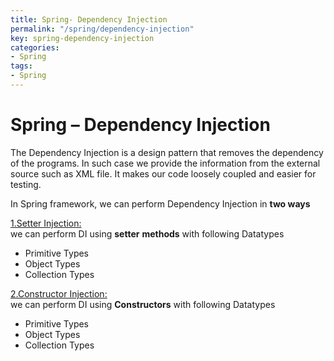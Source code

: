 ```yaml
---
title: Spring- Dependency Injection
permalink: "/spring/dependency-injection"
key: spring-dependency-injection
categories:
- Spring
tags:
- Spring
---
```


Spring – Dependency Injection
===============================

The Dependency Injection is a design pattern that removes the dependency of the
programs. In such case we provide the information from the external source such
as XML file. It makes our code loosely coupled and easier for testing. 

In Spring framework, we can perform Dependency Injection in **two ways** 

<u>1.Setter Injection:</u>   
we can perform DI using **setter** **methods** with
following Datatypes
-   Primitive Types
-   Object Types
-   Collection Types 

<u>2.Constructor Injection:</u>  
we can perform DI using **Constructors** with
following Datatypes
-   Primitive Types
-   Object Types
-   Collection Types
